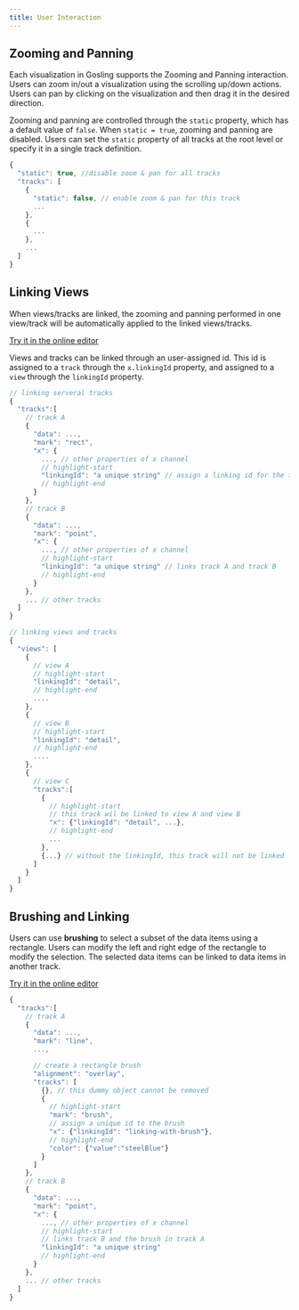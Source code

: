 ```yaml
---
title: User Interaction
---
```


## Zooming and Panning
<!-- [:link: source code](https://github.com/gosling-lang/gosling.js/blob/43626eaf21417bf36128a405dceeaa6ee00d0851/src/core/gosling.schema.ts#L7) -->

Each visualization in Gosling supports the Zooming and Panning interaction.
Users can zoom in/out a visualization using the scrolling up/down actions.
Users can pan by clicking on the visualization and then drag it in the desired direction.

Zooming and panning are controlled through the `static` property, which has a default value of `false`.
When `static = true`, zooming and panning are disabled.
Users can set the `static` property of all tracks at the root level or specify it in a single track definition. 
```javascript
{
  "static": true, //disable zoom & pan for all tracks
  "tracks": [
    {
      "static": false, // enable zoom & pan for this track
      ...
    },
    {
      ...
    },
    ...
  ]
}
```

## Linking Views
<!-- [:link: source code](https://github.com/gosling-lang/gosling.js/blob/43626eaf21417bf36128a405dceeaa6ee00d0851/src/core/Gosling.schema.ts#L328) -->

When views/tracks are linked, the zooming and panning performed in one view/track will be automatically applied to the linked views/tracks. 

[Try it in the online editor](<https://gosling-lang.github.io/gosling.js/?example=doc_linking_tracks>)

Views and tracks can be linked through an user-assigned id.
This id is assigned to a `track` through the `x.linkingId` property, and assigned to a `view` through the `linkingId` property.

```javascript
// linking serveral tracks
{
  "tracks":[
    // track A
    {
      "data": ...,
      "mark": "rect",
      "x": {
        ..., // other properties of x channel
        // highlight-start
        "linkingId": "a unique string" // assign a linking id for the track A
        // highlight-end
      }
    },
    // track B
    {
      "data": ...,
      "mark": "point",
      "x": {
        ..., // other properties of x channel
        // highlight-start
        "linkingId": "a unique string" // links track A and track B
        // highlight-end
      }
    },
    ... // other tracks
  ]
}
```

```javascript
// linking views and tracks
{
  "views": [
    {
      // view A
      // highlight-start
      "linkingId": "detail",
      // highlight-end
      ....
    },
    {
      // view B
      // highlight-start
      "linkingId": "detail",
      // highlight-end
      ....
    },
    {
      // view C
      "tracks":[
        {
          // highlight-start
          // this track wil be linked to view A and view B
          "x": {"linkingId": "detail", ...}, 
          // highlight-end
          ...
        },
        {...} // without the linkingId, this track will not be linked
      ]
    }
  ]
}
```

## Brushing and Linking
Users can use **brushing** to select a subset of the data items using a rectangle. Users can modify the left and right edge of the rectangle to modify the selection. The selected data items can be linked to data items in another track.

[Try it in the online editor](<https://gosling-lang.github.io/gosling.js/?example=doc_brush>)

```javascript
{
  "tracks":[
    // track A
    {
      "data": ...,
      "mark": "line",
      ..., 

      // create a rectangle brush
      "alignment": "overlay",
      "tracks": [
        {}, // this dummy object cannot be removed
        {
          // highlight-start
          "mark": "brush", 
          // assign a unique id to the brush
          "x": {"linkingId": "linking-with-brush"}, 
          // highlight-end
          "color": {"value":"steelBlue"}
        }
      ]
    },
    // track B
    {
      "data": ...,
      "mark": "point",
      "x": {
        ..., // other properties of x channel
        // highlight-start
        // links track B and the brush in track A
        "linkingId": "a unique string" 
        // highlight-end
      }
    },
    ... // other tracks
  ]
}
```